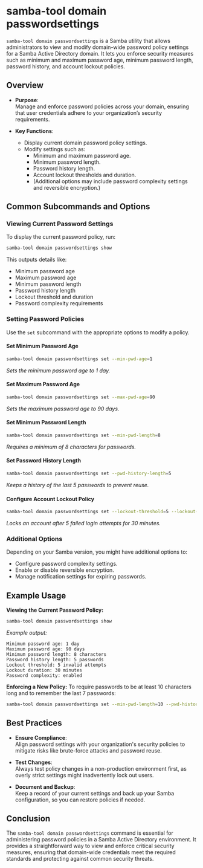 # samba-tool domain passwordsettings

`samba-tool domain passwordsettings` is a Samba utility that allows administrators to view and modify domain-wide password policy settings for a Samba Active Directory domain. It lets you enforce security measures such as minimum and maximum password age, minimum password length, password history, and account lockout policies.

## Overview

- **Purpose**:  
  Manage and enforce password policies across your domain, ensuring that user credentials adhere to your organization’s security requirements.

- **Key Functions**:  
  - Display current domain password policy settings.
  - Modify settings such as:
    - Minimum and maximum password age.
    - Minimum password length.
    - Password history length.
    - Account lockout thresholds and duration.
    - (Additional options may include password complexity settings and reversible encryption.)

## Common Subcommands and Options

### Viewing Current Password Settings

To display the current password policy, run:

```bash
samba-tool domain passwordsettings show
```

This outputs details like:
- Minimum password age
- Maximum password age
- Minimum password length
- Password history length
- Lockout threshold and duration
- Password complexity requirements

### Setting Password Policies

Use the `set` subcommand with the appropriate options to modify a policy.

#### Set Minimum Password Age
```bash
samba-tool domain passwordsettings set --min-pwd-age=1
```
*Sets the minimum password age to 1 day.*

#### Set Maximum Password Age
```bash
samba-tool domain passwordsettings set --max-pwd-age=90
```
*Sets the maximum password age to 90 days.*

#### Set Minimum Password Length
```bash
samba-tool domain passwordsettings set --min-pwd-length=8
```
*Requires a minimum of 8 characters for passwords.*

#### Set Password History Length
```bash
samba-tool domain passwordsettings set --pwd-history-length=5
```
*Keeps a history of the last 5 passwords to prevent reuse.*

#### Configure Account Lockout Policy
```bash
samba-tool domain passwordsettings set --lockout-threshold=5 --lockout-duration=30
```
*Locks an account after 5 failed login attempts for 30 minutes.*

### Additional Options

Depending on your Samba version, you might have additional options to:
- Configure password complexity settings.
- Enable or disable reversible encryption.
- Manage notification settings for expiring passwords.

## Example Usage

**Viewing the Current Password Policy:**
```bash
samba-tool domain passwordsettings show
```
_Example output:_
```
Minimum password age: 1 day
Maximum password age: 90 days
Minimum password length: 8 characters
Password history length: 5 passwords
Lockout threshold: 5 invalid attempts
Lockout duration: 30 minutes
Password complexity: enabled
```

**Enforcing a New Policy:**
To require passwords to be at least 10 characters long and to remember the last 7 passwords:
```bash
samba-tool domain passwordsettings set --min-pwd-length=10 --pwd-history-length=7
```

## Best Practices

- **Ensure Compliance**:  
  Align password settings with your organization's security policies to mitigate risks like brute-force attacks and password reuse.

- **Test Changes**:  
  Always test policy changes in a non-production environment first, as overly strict settings might inadvertently lock out users.

- **Document and Backup**:  
  Keep a record of your current settings and back up your Samba configuration, so you can restore policies if needed.

## Conclusion

The `samba-tool domain passwordsettings` command is essential for administering password policies in a Samba Active Directory environment. It provides a straightforward way to view and enforce critical security measures, ensuring that domain-wide credentials meet the required standards and protecting against common security threats.

